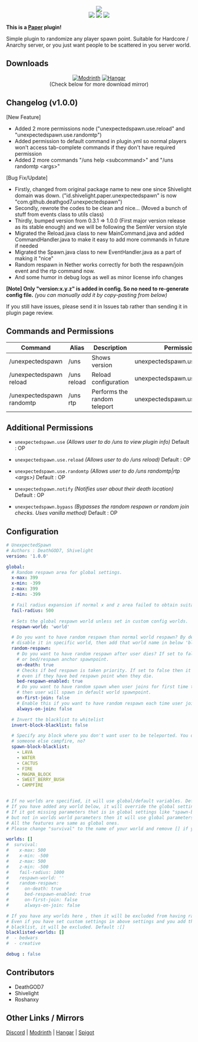 <p align="center">
<img src="https://raw.githubusercontent.com/Shivelight/unexpectedspawn-paper/master/assets/artwork.png">
<br>
<img src="https://img.shields.io/badge/Crafted%20in-Java-red?style=flat&logo=java">
<a href="https://discord.gg/7wqnERhG9f"><img src="https://img.shields.io/static/v1?label=Discord&message=Join&style=flat&logo=discord&color=7289da"></a>
<img src="https://img.shields.io/github/v/release/Shivelight/unexpectedspawn-paper?color=green">
</p>

**This is a [Paper](https://github.com/PaperMC/Paper) plugin!**

Simple plugin to randomize any player spawn point. Suitable for Hardcore / Anarchy server, or you just want people to be scattered in you server world.

## Downloads
<p align="center">
<a href="https://modrinth.com/plugin/unexpected-spawn"><img src="https://raw.githubusercontent.com/DeathGOD7/devins-badges/v3/assets/cozy/available/modrinth_64h.png" alt="Modrinth"></a>
<a href="https://hangar.papermc.io/DeathGOD7/UnexpectedSpawn"><img src="https://raw.githubusercontent.com/DeathGOD7/devins-badges/v3/assets/cozy/available/hangar_64h.png" alt="Hangar"></a>
<br>(Check below for more download mirror)
</p>


## Changelog (v1.0.0)
[New Feature]
- Added 2 more permissions node ("unexpectedspawn.use.reload" and "unexpectedspawn.use.randomtp")
- Added permission to default command in plugin.yml so normal players won't access tab-complete commands if they don't have required permission
- Added 2 more commands "/uns help \<subcommand>" and "/uns randomtp \<args>"

[Bug Fix/Update]
- Firstly, changed from original package name to new one since Shivelight domain was down. ("id.shivelight.paper.unexpectedspawn" is now "com.github.deathgod7.unexpectedspawn")
- Secondly, rewrote the codes to be clean and nice...  (Moved a bunch of stuff from events class to utils class)
- Thirdly, bumped version from 0.3.1 => 1.0.0 (First major version release as its stable enough) and we will be following the SemVer version style
- Migrated the Reload.java class to new MainCommand.java and added CommandHandler.java to make it easy to add more commands in future if needed
- Migrated the Spawn.java class to new EventHandler.java as a part of making it "nice"
- Random respawn in Nether works correctly for both the respawn/join event and the rtp command now.
- And some humor in debug logs as well as minor license info changes

**[Note] Only "version:x.y.z" is added in config. So no need to re-generate config file.** *(you can manually add it by copy-pasting from below)*


If you still have issues, please send it in Issues tab rather than sending it in plugin page review.


## Commands and Permissions

| Command                   | Alias       | Description                  | Permission                   |
|---------------------------|-------------|------------------------------|------------------------------|
| /unexpectedspawn          | /uns        | Shows version                | unexpectedspawn.use          |
| /unexpectedspawn reload   | /uns reload | Reload configuration         | unexpectedspawn.use.reload   |
| /unexpectedspawn randomtp | /uns rtp    | Performs the random teleport | unexpectedspawn.use.randomtp |

## Additional Permissions

- ``unexpectedspawn.use``
  *(Allows user to do /uns to view plugin info)*
  Default : OP

- ``unexpectedspawn.use.reload``
  *(Allows user to do /uns reload)*
  Default : OP

- ``unexpectedspawn.use.randomtp``
  *(Allows user to do /uns randomtp|rtp \<args>)*
  Default : OP

- ``unexpectedspawn.notify``
  *(Notifies user about their death location)*
  Default : OP

- ``unexpectedspawn.bypass``
  *(Bypasses the random respawn or random join checks. Uses vanilla method)*
  Default : OP


## Configuration

```yaml
# UnexpectedSpawn
# Authors : DeathGOD7, Shivelight
version: '1.0.0'

global:
  # Random respawn area for global settings.
  x-max: 399
  x-min: -399
  z-max: 399
  z-min: -399

  # Fail radius expansion if normal x and z area failed to obtain suitable block or location
  fail-radius: 500

  # Sets the global respawn world unless set in custom config worlds.
  respawn-world: 'world'

  # Do you want to have random respawn than normal world respawn? By default it is enabled in all worlds. If you want to
  # disable it in specific world, then add that world name in below 'blacklisted-worlds'.
  random-respawn:
    # Do you want to have random respawn after user dies? If set to false then user will respawn in world spawnpoint.
    # or bed/respawn anchor spawnpoint.
    on-death: true
    # Checks if bed respawn is taken priority. If set to false then it will force user to random respawn
    # even if they have bed respawn point when they die.
    bed-respawn-enabled: true
    # Do you want to have random spawn when user joins for first time to prevent grief in spawn chunks? If set to false
    # then user will spawn in default world spawnpoint.
    on-first-join: false
    # Enable this if you want to have random respawn each time user joins the server. It's best for Anarchy type server.
    always-on-join: false

  # Invert the blacklist to whitelist
  invert-block-blacklist: false

  # Specify any block where you don't want user to be teleported. You don't them to drown in lava/water or land on
  # someone else campfire, no?
  spawn-block-blacklist:
    - LAVA
    - WATER
    - CACTUS
    - FIRE
    - MAGMA_BLOCK
    - SWEET_BERRY_BUSH
    - CAMPFIRE


# If no worlds are specified, it will use global/default variables. Default Config (worlds: [])
# If you have added any world below, it will override the global settings.
# If it got missing parameters that is in global settings like "spawn-block-blacklist"
# but not in worlds world parameters then it will use global parameters.
# All the features are same as global ones.
# Please change "survival" to the name of your world and remove [] if you want to add worlds.

worlds: []
#  survival:
#    x-max: 500
#    x-min: -500
#    z-max: 500
#    z-min: -500
#    fail-radius: 1000
#    respawn-world: ''
#    random-respawn:
#      on-death: true
#      bed-respawn-enabled: true
#      on-first-join: false
#      always-on-join: false

# If you have any worlds here , then it will be excluded from having random spawn
# Even if you have set custom settings in above settings and you add that world to
# blacklist, it will be excluded. Default :[]
blacklisted-worlds: []
#  - bedwars
#  - creative

debug : false
```

## Contributors
- DeathGOD7
- Shivelight
- Roshanxy

## Other Links / Mirrors
[Discord](https://discord.gg/7wqnERhG9f) | [Modrinth](https://modrinth.com/plugin/unexpected-spawn) | [Hangar](https://hangar.papermc.io/DeathGOD7/UnexpectedSpawn) | [Spigot](https://www.spigotmc.org/resources/unexpectedspawn-randomize-player-spawn.32601/)